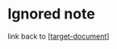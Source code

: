 # Ignored note

link back to [[target-document]]

[//begin]: # "Autogenerated link references for markdown compatibility"
[target-document]: ../target-document "Target Document"
[//end]: # "Autogenerated link references"